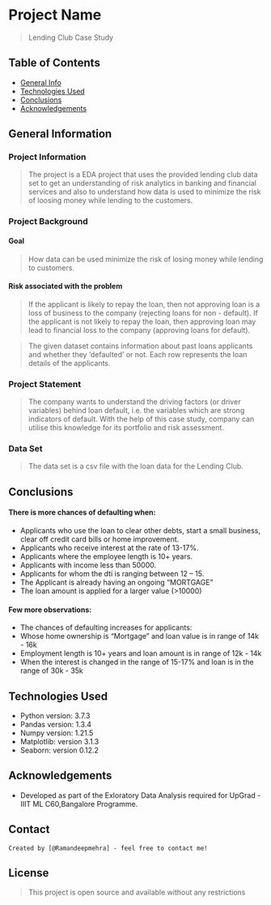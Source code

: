 # Project Name
> Lending Club Case Study



## Table of Contents
* [General Info](#general-information)
* [Technologies Used](#technologies-used)
* [Conclusions](#conclusions)
* [Acknowledgements](#acknowledgements)

<!-- You can include any other section that is pertinent to your problem -->

## General Information

### Project Information

> The project is a EDA project that uses the provided lending club data set to get an understanding of risk analytics in banking and financial services and also to understand how data is used to minimize the risk of loosing money while lending to the customers.


### Project Background

#### Goal
> How data can be used minimize the risk of losing money while lending to customers.

#### Risk associated with the problem

> If the applicant is likely to repay the loan, then not approving loan is a loss of business to the company (rejecting loans for non - default).
> If the applicant is not likely to repay the loan, then approving loan may lead to financial loss to the company (approving loans for default).

> The given dataset contains information about past loans applicants and whether they ‘defaulted’ or not.
Each row represents the loan details of the applicants.

### Project Statement

> The company wants to understand the driving factors (or driver variables) behind loan default, i.e. the variables which are strong indicators of default. With the help of this case study, company can utilise this knowledge for its portfolio and risk assessment.

### Data Set

> The data set is a csv file with the loan data for the Lending Club.

<!-- You don't have to answer all the questions - just the ones relevant to your project. -->

## Conclusions

#### There is more chances of defaulting when:
- Applicants who use the loan to clear other debts, start a small business, clear off credit card bills or home improvement.
- Applicants who receive interest at the rate of 13-17%.
- Applicants where the employee length is 10+ years.
- Applicants with income less than 50000.
- Applicants for whom the dti is ranging between 12 – 15.
- The Applicant is already having an ongoing “MORTGAGE”
- The loan amount is applied for a larger value (>10000)

#### Few more observations:
- The chances of defaulting increases for applicants:
- Whose home ownership is “Mortgage” and loan value is in range of 14k - 16k
- Employment length is 10+ years and loan amount is in range of 12k - 14k
- When the interest is changed in the range of 15-17% and loan is in the range of 30k - 35k

<!-- You don't have to answer all the questions - just the ones relevant to your project. -->


## Technologies Used
- Python version: 3.7.3
- Pandas version: 1.3.4
- Numpy version: 1.21.5
- Matplotlib: version 3.1.3
- Seaborn: version 0.12.2

<!-- As the libraries versions keep on changing, it is recommended to mention the version of library used in this project -->

## Acknowledgements

- Developed as part of the Exloratory Data Analysis required for UpGrad - IIIT ML C60,Bangalore Programme.

## Contact
    Created by [@Ramandeepmehra] - feel free to contact me!


<!-- Optional -->
## License 
> This project is open source and available without any restrictions

<!-- You don't have to include all sections - just the one's relevant to your project -->

